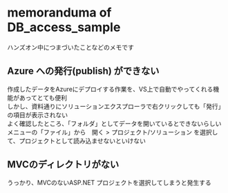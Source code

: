 # memoranduma of DB_access_sample
ハンズオン中につまづいたことなどのメモです

## Azure への発行(publish) ができない
作成したデータをAzureにデプロイする作業を、VS上で自動でやってくれる機能があってとても便利  
しかし、資料通りにソリューションエクスプローラで右クリックしても「発行」の項目が表示されない  
よく確認したところ、「フォルダ」としてデータを開いているとできないらしい  
メニューの「ファイル」から　開く > プロジェクト/ソリューション を選択して、プロジェクトとして読み込ませないといけない  

## MVCのディレクトリがない
うっかり、MVCのないASP.NET プロジェクトを選択してしまうと発生する  

